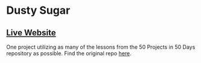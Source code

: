 # Dusty Sugar
[Live Website](https://jtie1.github.io/dusty_sugar/)
---
One project utilizing as many of the lessons from the 50 Projects in 50 Days repository as possible. Find the original repo [here](https://github.com/bradtraversy/50projects50days).
